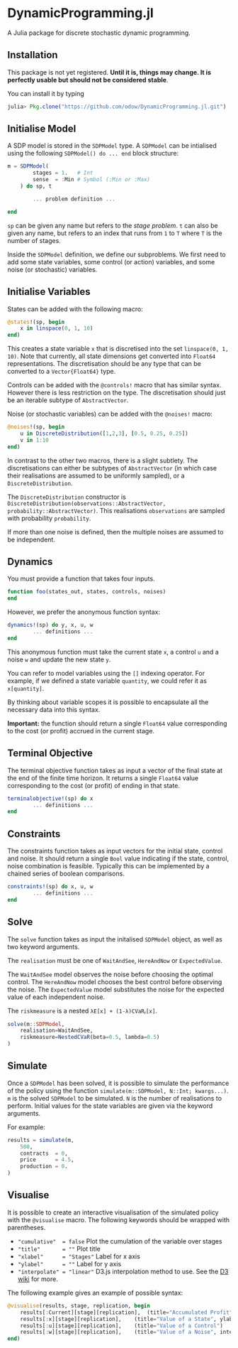 # DynamicProgramming.jl

A Julia package for discrete stochastic dynamic programming.

## Installation

This package is not yet registered. **Until it is, things may change. It is perfectly
usable but should not be considered stable**.

You can install it by typing

```julia
julia> Pkg.clone("https://github.com/odow/DynamicProgramming.jl.git")
```

## Initialise Model

A SDP model is stored in the `SDPModel` type. A `SDPModel` can be intialised
using the following `SDPModel() do ... end` block structure:

```julia
m = SDPModel(
        stages = 1.   # Int
        sense  = :Min # Symbol (:Min or :Max)
    ) do sp, t

        ... problem definition ...

end
```

`sp` can be given any name but refers to the *stage problem*. `t` can also be
given any name, but refers to an index that runs from `1` to `T` where `T` is
the number of stages.

Inside the `SDPModel` definition, we define our subproblems. We first need to
add some state variables, some control (or action) variables, and some noise (or
     stochastic) variables.


## Initialise Variables

States can be added with the following macro:
```julia
@states!(sp, begin
    x in linspace(0, 1, 10)
end)
```

This creates a state variable `x` that is discretised into the set
`linspace(0, 1, 10)`. Note that currently, all state dimensions get converted
into `Float64` representations. The discretisation should be any type that can
be converted to a `Vector{Float64}` type.

Controls can be added with the `@controls!` macro that has similar syntax.
However there is less restriction on the type. The discretisation should just be
an iterable subtype of `AbstractVector`.

Noise (or stochastic variables) can be added with the `@noises!` macro:

```julia
@noises!(sp, begin
    u in DiscreteDistribution([1,2,3], [0.5, 0.25, 0.25])
    v in 1:10
end)
```

In contrast to the other two macros, there is a slight subtlety. The
discretisations can either be subtypes of `AbstractVector` (in which case their
    realisations are assumed to be uniformly sampled), or a `DiscreteDistribution`.

The `DiscreteDistribution` constructor is
`DiscreteDistribution(observations::AbstractVector, probability::AbstractVector)`.
This realisations `observations` are sampled with probability `probability`.

If more than one noise is defined, then the multiple noises are assumed to be
independent.

## Dynamics

You must provide a function that takes four inputs.

```julia
function foo(states_out, states, controls, noises)
end
```

However, we prefer the anonymous function syntax:
```julia
dynamics!(sp) do y, x, u, w
        ... definitions ...
end
```

This anonymous function must take the current state `x`,  a control `u` and a
noise `w` and update the new state `y`.

You can refer to model variables using the `[]` indexing operator. For example,
if we defined a state variable `quantity`, we could refer it as `x[quantity]`.

By thinking about variable scopes it is possible to encapsulate all the
necessary data into this syntax.

**Important:** the function should return a single `Float64` value corresponding
 to the cost (or profit) accrued in the current stage.

## Terminal Objective

The terminal objective function takes as input a vector of the final state at
the end of the finite time horizon. It returns a single `Float64` value
corresponding to the cost (or profit) of ending in that state.

```julia
terminalobjective!(sp) do x
        ... definitions ...
end
```

## Constraints

The constraints function takes as input vectors for the initial state, control
and noise. It should return a single `Bool` value indicating if the state,
control, noise combination is feasible. Typically this can be implemented by a
chained series of boolean comparisons.

```julia
constraints!(sp) do x, u, w
        ... definitions ...
end
```

## Solve

The `solve` function takes as input the initalised `SDPModel` object, as well as
 two keyword arguments.

The `realisation` must be one of `WaitAndSee`, `HereAndNow` or `ExpectedValue`.

The `WaitAndSee` model observes the noise before choosing the optimal control.
The `HereAndNow` model chooses the best control before observing the noise.
The `ExpectedValue` model substitutes the noise for the expected value of each
 independent noise.

The `riskmeasure` is a nested `λE[x] + (1-λ)CVaRᵦ[x]`.

```julia
solve(m::SDPModel,
    realisation=WaitAndSee,
    riskmeasure=NestedCVaR(beta=0.5, lambda=0.5)
)
```

## Simulate

Once a `SDPModel` has been solved, it is possible to simulate the performance of
 the policy using the function `simulate(m::SDPModel, N::Int; kwargs...)`.
`m` is the solved `SDPModel` to be simulated. `N` is the number of realisations
to perform. Initial values for the state variables are given via the keyword
arguments.

For example:

```julia
results = simulate(m,
    500,
    contracts  = 0,
    price      = 4.5,
    production = 0.
)
```

## Visualise

It is possible to create an interactive visualisation of the simulated policy
with the `@visualise` macro. The following keywords should be wrapped with
parentheses.
 - `"cumulative"  = false` Plot the cumulation of the variable over stages
 - `"title"       = ""` Plot title
 - `"xlabel"      = "Stages"` Label for x axis
 - `"ylabel"      = ""` Label for y axis
 - `"interpolate" = "linear"` D3.js interpolation method to use. See the [D3 wiki](https://github.com/d3/d3/wiki/SVG-Shapes#line_interpolate) for more.

The following example gives an example of possible syntax:
```julia
@visualise(results, stage, replication, begin
    results[:Current][stage][replication],  (title="Accumulated Profit", ylabel="Accumulated Profit (\$)", cumulative=true)
    results[:x][stage][replication],    (title="Value of a State", ylabel="Level")
    results[:u][stage][replication],    (title="Value of a Control")
    results[:w][stage][replication],    (title="Value of a Noise", interpolate="step")
end)
```
